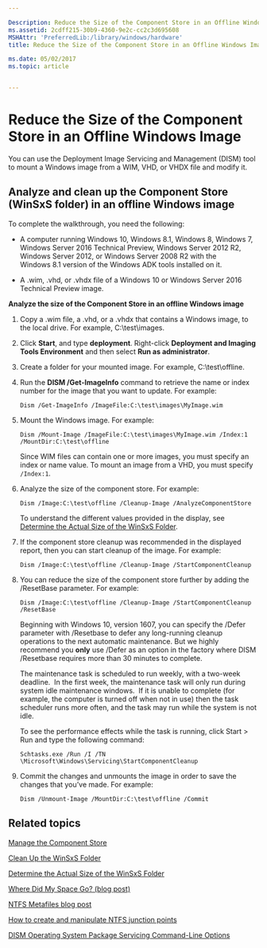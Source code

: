 ```yaml
---

Description: Reduce the Size of the Component Store in an Offline Windows Image
ms.assetid: 2cdff215-30b9-4360-9e2c-cc2c3d695608
MSHAttr: 'PreferredLib:/library/windows/hardware'
title: Reduce the Size of the Component Store in an Offline Windows Image

ms.date: 05/02/2017
ms.topic: article


---
```


# Reduce the Size of the Component Store in an Offline Windows Image


You can use the Deployment Image Servicing and Management (DISM) tool to mount a Windows image from a WIM, VHD, or VHDX file and modify it.

## <span id="Analyze_and_clean_up_the_Component_Store__WinSxS_folder__in_an_offline_Windows_image"></span><span id="analyze_and_clean_up_the_component_store__winsxs_folder__in_an_offline_windows_image"></span><span id="ANALYZE_AND_CLEAN_UP_THE_COMPONENT_STORE__WINSXS_FOLDER__IN_AN_OFFLINE_WINDOWS_IMAGE"></span>Analyze and clean up the Component Store (WinSxS folder) in an offline Windows image


To complete the walkthrough, you need the following:

-   A computer running Windows 10, Windows 8.1, Windows 8, Windows 7, Windows Server 2016 Technical Preview, Windows Server 2012 R2, Windows Server 2012, or Windows Server 2008 R2 with the Windows 8.1 version of the Windows ADK tools installed on it.

-   A .wim, .vhd, or .vhdx file of a Windows 10 or Windows Server 2016 Technical Preview image.

**Analyze the size of the Component Store in an offline Windows image**

1.  Copy a .wim file, a .vhd, or a .vhdx that contains a Windows image, to the local drive. For example, C:\\test\\images.

2.  Click **Start**, and type **deployment**. Right-click **Deployment and Imaging Tools Environment** and then select **Run as administrator**.

3.  Create a folder for your mounted image. For example, C:\\test\\offline.

4.  Run the **DISM /Get-ImageInfo** command to retrieve the name or index number for the image that you want to update. For example:

    ```
    Dism /Get-ImageInfo /ImageFile:C:\test\images\MyImage.wim
    ```

5.  Mount the Windows image. For example:

    ```
    Dism /Mount-Image /ImageFile:C:\test\images\MyImage.wim /Index:1 /MountDir:C:\test\offline
    ```

    Since WIM files can contain one or more images, you must specify an index or name value. To mount an image from a VHD, you must specify `/Index:1`.

6.  Analyze the size of the component store. For example:

    ```
    Dism /Image:C:\test\offline /Cleanup-Image /AnalyzeComponentStore
    ```

    To understand the different values provided in the display, see [Determine the Actual Size of the WinSxS Folder](determine-the-actual-size-of-the-winsxs-folder.md).

7.  If the component store cleanup was recommended in the displayed report, then you can start cleanup of the image. For example:

    ```
    Dism /Image:C:\test\offline /Cleanup-Image /StartComponentCleanup
    ```

8.  You can reduce the size of the component store further by adding the /ResetBase parameter. For example:

    ```
    Dism /Image:C:\test\offline /Cleanup-Image /StartComponentCleanup /ResetBase
    ```
    
    Beginning with Windows 10, version 1607, you can specify the /Defer parameter with /Resetbase to defer any long-running cleanup operations to the next automatic maintenance. But we highly recommend you **only** use /Defer as an option in the factory where DISM /Resetbase requires more than 30 minutes to complete. 
   
    The maintenance task is scheduled to run weekly, with a two-week deadline.  In the first week, the maintenance task will only run during system idle maintenance windows.  If it is unable to complete (for example, the computer is turned off when not in use) then the task scheduler runs more often, and the task may run while the system is not idle.
 
    To see the performance effects while the task is running, click Start > Run and type the following command:
    
    ```
    Schtasks.exe /Run /I /TN \Microsoft\Windows\Servicing\StartComponentCleanup
    ```
    
9.  Commit the changes and unmounts the image in order to save the changes that you’ve made. For example:

    ```
    Dism /Unmount-Image /MountDir:C:\test\offline /Commit
    ```

## <span id="related_topics"></span>Related topics


[Manage the Component Store](manage-the-component-store.md)

[Clean Up the WinSxS Folder](clean-up-the-winsxs-folder.md)

[Determine the Actual Size of the WinSxS Folder](determine-the-actual-size-of-the-winsxs-folder.md)

[Where Did My Space Go? (blog post)](http://blogs.technet.com/b/askcore/archive/2013/03/01/where-did-my-space-go.aspx)

[NTFS Metafiles blog post](http://blogs.technet.com/b/askcore/archive/2009/12/30/ntfs-metafiles.aspx)

[How to create and manipulate NTFS junction points](http://support.microsoft.com/kb/205524)

[DISM Operating System Package Servicing Command-Line Options](dism-operating-system-package-servicing-command-line-options.md)

 

 






